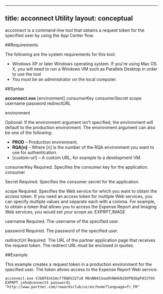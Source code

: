  ---
title: acconnect Utility
layout: conceptual
---

acconnect is a command-line tool that obtains a request token for the specified user by using the App Center flow.

##Requirements

The following are the system requirements for this tool:

* Windows XP or later Windows operating system. If you're using Mac OS X, you will need to run a Windows VM such as Parallels Desktop in order to use the tool
* You must be an administrator on the local computer.

##Syntax

**acconnect.exe** [environment] consumerKey consumerSecret scope username password redirectURL

environment

Optional. If the environment argument isn't specified, the environment will default to the production environment. The environment argument can also be one of the following:
* **PROD** – Production environment.
* **RQA[n]** – Where [n] is the number of the RQA environment you want to use for authentication.
* [custom-url] – A custom URL, for example to a development VM.

consumerKey
Required. Specifies the consumer key for the application.
consumer

Secret
Required. Specifies the consumer secret for the application.

scope
Required. Specifies the Web service for which you want to obtain the access token. If you need an access token for multiple Web services, you can specify multiple values and separate each with a comma. For example, to obtain a token that allows you to access the Expense Report and Imaging Web services, you would set your scope as:
EXPRPT,IMAGE

username
Required. The username of the specified user.

password
Required. The password of the specified user.

redirectUrl
Required. The URL of the partner application page that receives the request token. The redirect URL must be enclosed in quotes.


##Example

This example creates a request token in a production environment for the specified user. The token allows access to the Expense Report Web service.

```acconnect.exe VJbNf8skImcf79QOV2Zfz8 M6nNN433aaXh9W4kNJQVP85DpPd3JYGV EXPRPT john@connect5 password1 "http://www.partner.com/rewardsclub/us/en/home?language=fr_FR"```
